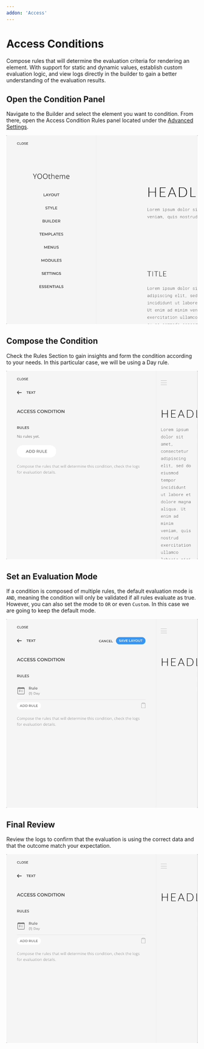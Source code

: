 ```yaml
---
addon: 'Access'
---
```


# Access Conditions

Compose rules that will determine the evaluation criteria for rendering an element. With support for static and dynamic values, establish custom evaluation logic, and view logs directly in the builder to gain a better understanding of the evaluation results.

<!--@include: ../_partials/enable-addon.md-->

## Open the Condition Panel

Navigate to the Builder and select the element you want to condition. From there, open the Access Condition Rules panel located under the [Advanced Settings](https://yootheme.com/support/yootheme-pro/joomla/elements).

![Open Access Condition Panel](./assets/open-condition-panel.gif)

## Compose the Condition

Check the Rules Section to gain insights and form the condition according to your needs. In this particular case, we will be using a Day rule.

![Compose Access Condition](./assets/compose-condition.gif)

## Set an Evaluation Mode

If a condition is composed of multiple rules, the default evaluation mode is `AND`, meaning the condition will only be validated if all rules evaluate as true. However, you can also set the mode to `OR` or even `Custom`. In this case we are going to keep the default mode.

![Set Access Condition Evaluation Mode](./assets/set-evaluation-mode.gif)

## Final Review

Review the logs to confirm that the evaluation is using the correct data and that the outcome match your expectation.

![Review Access Condition Evaluation Logs](./assets/review-evaluation-logs.gif)
